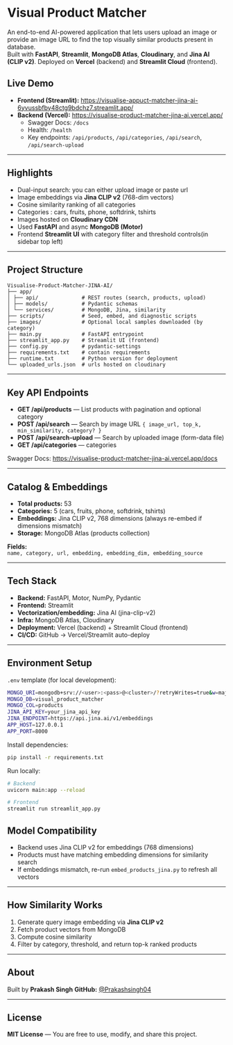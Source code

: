 # Visual Product Matcher

An end-to-end AI-powered application that lets users upload an image or provide an image URL to find the top visually similar products present in database.  
Built with **FastAPI**, **Streamlit**, **MongoDB Atlas**, **Cloudinary**, and **Jina AI (CLIP v2)**. Deployed on **Vercel** (backend) and **Streamlit Cloud** (frontend).

## Live Demo

- **Frontend (Streamlit):** https://visualise-appuct-matcher-jina-ai-6yvussbfby48ctg9bdchz7.streamlit.app/
- **Backend (Vercel):** https://visualise-product-matcher-jina-ai.vercel.app/
  - Swagger Docs: `/docs`
  - Health: `/health`
  - Key endpoints: `/api/products`, `/api/categories`, `/api/search`, `/api/search-upload`

---

## Highlights

- Dual-input search: you can either upload image or paste url
- Image embeddings via **Jina CLIP v2** (768-dim vectors)  
- Cosine similarity ranking of all categories  
- Categories : cars, fruits, phone, softdrink, tshirts  
- Images hosted on  **Cloudinary CDN**  
- Used **FastAPI** and async **MongoDB (Motor)**  
- Frontend **Streamlit UI** with category filter and threshold controls(in sidebar top left)  

---

## Project Structure
```
Visualise-Product-Matcher-JINA-AI/
├── app/
│ ├── api/              # REST routes (search, products, upload)
│ ├── models/           # Pydantic schemas
│ └── services/         # MongoDB, Jina, similarity
├── scripts/            # Seed, embed, and diagnostic scripts
├── images/             # Optional local samples downloaded (by category)
├── main.py             # FastAPI entrypoint
├── streamlit_app.py    # Streamlit UI (frontend)
├── config.py           # pydantic-settings
├── requirements.txt    # contain requirements
├── runtime.txt         # Python version for deployment
└── uploaded_urls.json  # urls hosted on cloudinary 
```

---

## Key API Endpoints

- **GET /api/products** — List products with pagination and optional category  
- **POST /api/search** — Search by image URL `{ image_url, top_k, min_similarity, category? }`  
- **POST /api/search-upload** — Search by uploaded image (form-data file)  
- **GET /api/categories** —  categories  

Swagger Docs: https://visualise-product-matcher-jina-ai.vercel.app/docs

---

## Catalog & Embeddings

- **Total products:** 53  
- **Categories:** 5 (cars, fruits, phone, softdrink, tshirts)  
- **Embeddings:** Jina CLIP v2, 768 dimensions (always re-embed if dimensions mismatch)  
- **Storage:** MongoDB Atlas (products collection)  

**Fields:**  
`name, category, url, embedding, embedding_dim, embedding_source`

---

## Tech Stack

- **Backend:** FastAPI, Motor, NumPy, Pydantic  
- **Frontend:** Streamlit  
- **Vectorization/embedding:** Jina AI (jina-clip-v2)  
- **Infra:** MongoDB Atlas, Cloudinary  
- **Deployment:** Vercel (backend) + Streamlit Cloud (frontend)  
- **CI/CD:** GitHub → Vercel/Streamlit auto-deploy

---

## Environment Setup

`.env` template (for local development):
```bash
MONGO_URI=mongodb+srv://<user>:<pass>@<cluster>/?retryWrites=true&w=majority
MONGO_DB=visual_product_matcher
MONGO_COL=products
JINA_API_KEY=your_jina_api_key
JINA_ENDPOINT=https://api.jina.ai/v1/embeddings
APP_HOST=127.0.0.1
APP_PORT=8000
```

Install dependencies:
```bash
pip install -r requirements.txt
```

Run locally:
```bash
# Backend
uvicorn main:app --reload

# Frontend
streamlit run streamlit_app.py
```

## Model Compatibility

- Backend uses Jina CLIP v2 for embeddings (768 dimensions)
- Products must have matching embedding dimensions for similarity search
- If embeddings mismatch, re-run `embed_products_jina.py` to refresh all vectors

---

## How Similarity Works

1. Generate query image embedding via **Jina CLIP v2**  
2. Fetch product vectors from MongoDB  
3. Compute cosine similarity
4. Filter by category, threshold, and return top-k ranked products  

---

## About

Built by **Prakash Singh**
**GitHub:** [@Prakashsingh04](https://github.com/Prakashsingh04)

---

## License

**MIT License** — You are free to use, modify, and share this project.
